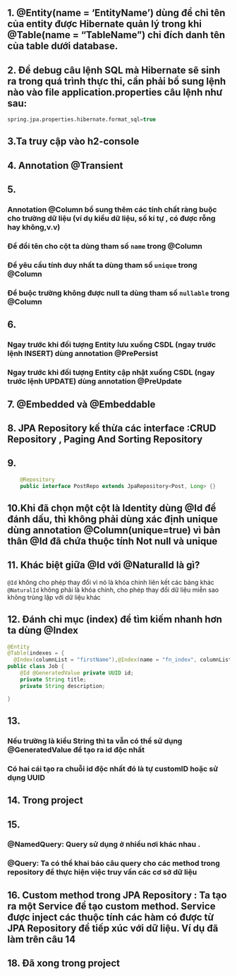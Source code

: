 ## 1. @Entity(name = ‘EntityName’) dùng để chỉ tên của entity được Hibernate quản lý trong khi @Table(name = “TableName”) chỉ đích danh tên của table dưới database. 

## 2. Để debug câu lệnh SQL mà Hibernate sẽ sinh ra trong quá trình thực thi, cần phải bổ sung lệnh nào vào file application.properties câu lệnh như sau:

```sql 
spring.jpa.properties.hibernate.format_sql=true
```

## 3.Ta truy cập vào h2-console

## 4. Annotation @Transient

## 5. 
### Annotation @Column bổ sung thêm các tính chất ràng buộc cho trường dữ liệu (ví dụ kiểu dữ liệu, số kí tự , có được rỗng hay không,v.v)
### Để đổi tên cho cột ta dùng tham số `name` trong @Column
### Để yêu cầu tính duy nhất ta dùng tham số `unique` trong @Column
### Để buộc trường không được null ta dùng tham số `nullable` trong @Column

## 6. 

### Ngay trước khi đối tượng Entity lưu xuống CSDL (ngay trước lệnh INSERT) dùng annotation @PrePersist

### Ngay trước khi đối tượng Entity cập nhật xuống CSDL (ngay trước lệnh UPDATE) dùng annotation @PreUpdate

## 7. @Embedded và @Embeddable

## 8. JPA Repository kế thừa các interface :CRUD Repository , Paging And Sorting Repository

## 9. 
```java
    @Repository
    public interface PostRepo extends JpaRepository<Post, Long> {}
```

## 10.Khi đã chọn một cột là Identity dùng @Id để đánh dấu, thì không phải dùng xác định unique dùng annotation @Column(unique=true) vì bản thân @Id đã chứa thuộc tính Not null và unique 

## 11. Khác biệt giữa @Id với @NaturalId là gì?

`@Id` không cho phép thay đổi vì nó là khóa chính liên kết các bảng khác
`@NaturalId` không phải là khóa chính, cho phép thay đổi dữ liệu miễn sao không trùng lặp với dữ liệu khác

## 12. Đánh chỉ mục (index) để tìm kiếm nhanh hơn ta dùng @Index
```java
@Entity
@Table(indexes = {
  @Index(columnList = "firstName"),@Index(name = "fn_index", columnList = "firstName")})
public class Job {
    @Id @GeneratedValue private UUID id;
    private String title;
    private String description;

}
```

## 13. 
### Nếu trường là kiểu String thì ta vẫn có thể sử dụng @GeneratedValue để tạo ra id độc nhất
### Có hai cái tạo ra chuỗi id độc nhất đó là tự customID hoặc sử dụng UUID

## 14. Trong project

## 15. 

###  @NamedQuery: Query sử dụng ở nhiều nơi khác nhau .
###  @Query:  Ta có thể khai báo câu query cho các method trong repository để thực hiện việc truy vấn các cơ sở dữ liệu


## 16. Custom method trong JPA  Repository : Ta tạo ra một Service để tạo custom method. Service được inject các thuộc tính các hàm có được từ JPA Repository để tiếp xúc với dữ liệu. Ví dụ đã làm trên câu 14

## 18. Đã xong trong project





